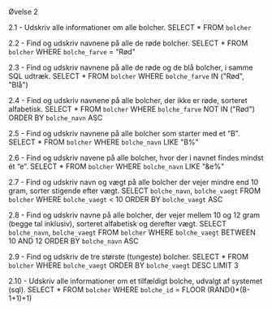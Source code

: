 Øvelse 2

2.1 - Udskriv alle informationer om alle bolcher.
    SELECT * FROM `bolcher` 

2.2 - Find og udskriv navnene på alle de røde bolcher.
    SELECT * FROM `bolcher` WHERE `bolche_farve` = "Rød"

2.3 - Find og udskriv navnene på alle de røde og de blå bolcher, i samme SQL udtræk.
    SELECT * FROM `bolcher` WHERE `bolche_farve` IN ("Rød", "Blå")

2.4 - Find og udskriv navnene på alle bolcher, der ikke er røde, sorteret alfabetisk.
    SELECT * FROM `bolcher` WHERE `bolche_farve` NOT IN ("Rød") ORDER BY `bolche_navn` ASC

2.5 - Find og udskriv navnene på alle bolcher som starter med et “B”.
    SELECT * FROM `bolcher` WHERE `bolche_navn` LIKE "B%"

2.6 - Find og udskriv navene på alle bolcher, hvor der i navnet findes mindst ét “e”.
    SELECT * FROM `bolcher` WHERE `bolche_navn` LIKE "&e%"

2.7 - Find og udskriv navn og vægt på alle bolcher der vejer mindre end 10 gram, sorter stigende efter vægt.
    SELECT `bolche_navn`, `bolche_vaegt` FROM `bolcher` WHERE `bolche_vaegt` < 10 ORDER BY `bolche_vaegt` ASC

2.8 - Find og udskriv navne på alle bolcher, der vejer mellem 10 og 12 gram (begge tal inklusiv), sorteret alfabetisk og derefter vægt.
    SELECT `bolche_navn`, `bolche_vaegt` FROM `bolcher` WHERE `bolche_vaegt` BETWEEN 10 AND 12 ORDER BY `bolche_navn` ASC

2.9 - Find og udskriv de tre største (tungeste) bolcher.
    SELECT * FROM `bolcher` WHERE `bolche_vaegt` ORDER BY `bolche_vaegt` DESC LIMIT 3

2.10 - Udskriv alle informationer om et tilfældigt bolche, udvalgt af systemet (sql).
    SELECT * FROM `bolcher` WHERE `bolche_id` = FLOOR (RAND()*(8-1+1)+1)